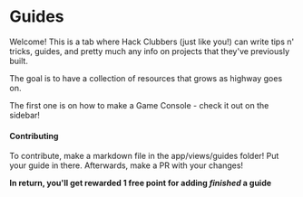 # Guides

Welcome! This is a tab where Hack Clubbers (just like you!) can write tips n' tricks, guides, and pretty much any info on projects that they've previously built. 

The goal is to have a collection of resources that grows as highway goes on.

The first one is on how to make a Game Console - check it out on the sidebar!

#### Contributing

To contribute, make a markdown file in the app/views/guides folder! Put your guide in there. Afterwards, make a PR with your changes!

**In return, you'll get rewarded 1 free point for adding *finished* a guide**

